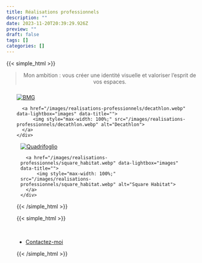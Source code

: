 ```yaml
---
title: Réalisations professionnels
description: ""
date: 2023-11-20T20:39:29.926Z
preview: ""
draft: false
tags: []
categories: []
---
```



{{< simple_html >}}

<blockquote>
  <p style="text-align: center;">Mon ambition : vous créer une identité visuelle et valoriser l’esprit de vos espaces.</p>
</blockquote>

<div style="display: flex; flex-wrap: wrap; justify-content: center;">
  <div style="flex: 1; margin: 10px; max-width: 450px;">
    <div>
      <a href="/images/realisations-professionnels/bmg.webp" data-lightbox="images" data-title="">
            <img style="max-width: 100%;" src="/images/realisations-professionnels/bmg.webp" alt="BMG">
      </a>

      <a href="/images/realisations-professionnels/decathlon.webp" data-lightbox="images" data-title="">
          <img style="max-width: 100%;" src="/images/realisations-professionnels/decathlon.webp" alt="Decathlon">
      </a>
    </div>
  </div>
  <div style="flex: 1; margin: 10px; max-width: 450px;">
    <div>
      <a href="/images/realisations-professionnels/quadrifoglio.webp" data-lightbox="images" data-title="">
          <img style="max-width: 100%;" src="/images/realisations-professionnels/quadrifoglio.webp" alt="Quadrifoglio">
      </a>

      <a href="/images/realisations-professionnels/square_habitat.webp" data-lightbox="images" data-title="">
          <img style="max-width: 100%;" src="/images/realisations-professionnels/square_habitat.webp" alt="Square Habitat">
      </a>
    </div>
  </div>
</div>

{{< /simple_html >}}

{{< simple_html >}}
 <ul class="actions special" style="margin-top: 10%;">
     <li><a href="/contact" class="button primary">Contactez-moi</a></li>
 </ul>
{{< /simple_html >}}